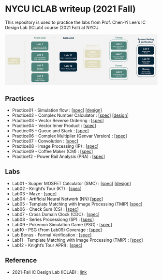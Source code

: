 # NYCU ICLAB writeup (2021 Fall)
This repository is used to practice the labs from Prof. Chen-Yi Lee's IC Design Lab (ICLab) course (2021 Fall) at NYCU.

![iclab_outline](./iclab_outline.png)

## Practices
* Practice01 - Simulation flow : [[spec](./Practices/Lab01_Practice.pdf)] [[design](./Practices/Practice01/CORE.v)]
* Practice02 - Complex Number Calculator : [[spec](./Practices/Practice02/Lab02_Practice.pdf)] [[design](./Practices/Practice02/CNC.v)]
* Practice03 - Vector Reverse Ordering : [[spec](./Practices/Practice03/Lab03_Practice.pdf)]
* Practice04 - Vector Inner Product : [[spec](./Practices/Practice04/Lab04_Practice.pdf)]
* Practice05 - Queue and Stack : [[spec](./Practices/Practice05/Lab05_Practice.pdf)]
* Practice06 - Complex Multiplier (Genvar Version) : [[spec](./Practices/Practice06/Lab06_Practice.pdf)]
* Practice07 - Convolution : [[spec](./Practices/Practice07/Lab07_Practice.pdf)]
* Practice08 - Image Processing (IP) : [[spec](./Practices/Practice08/Lab08_Practice.pdf)]
* Practice09 - Coffee Maker (CM) : [[spec](./Practices/Practice09/Lab09_Practice.pdf)]
* Practice12 - Power Rail Analysis (PRA) : [[spec](./Practices/Practice12/Lab12_Practice.pdf)]

## Labs
* Lab01 - Supper MOSFET Calculator (SMC) : [[spec](./Labs/Lab01/Lab01_Exercise.pdf)] [[design](./Labs/Lab01/SMC.v)]
* Lab02 - Knight’s Tour (KT) : [[spec](./Labs/Lab02/Lab02_Exercise.pdf)]
* Lab03 - Maze : [[spec](./Labs/Lab03/Lab03_Exercise.pdf)]
* Lab04 - Artificial Neural Network (NN) [[spec](./Labs/Lab04/Lab04_Exercise.pdf)]
* Lab05 - Template Matching with Image Processing (TMIP) [[spec](./Labs/Lab05/Lab05_Exercise.pdf)]
* Lab06 - Check Sum (CS) : [[spec](./Labs/Lab06/Lab06_Exercise.pdf)]
* Lab07 - Cross Domain Clock (CDC) : [[spec](./Labs/Lab07/Lab07_Exercise.pdf)]
* Lab08 - Series Processiong (SP) : [[spec](./Labs/Lab08/Lab08_Exercise.pdf)]
* Lab09 - Pokemon Simulation Game (PSG) : [[spec](./Labs/Lab09/Lab09_Exercise.pdf)]
* Lab10 - PSG (From Lab09) Coverage : [[spec](./Labs/Lab10/Lab10_Exercise.pdf)]
* Lab Bonus - Formal Verification : [[spec](./Labs/Bonus/Bonus_Formal_Verification_Exercise.pdf)]
* Lab11 - Template Matching with Image Processing (TMIP) : [[spec](./Labs/Lab11/Lab11_Exercise.pdf)]
* Lab12 - Knight’s Tour APRII : [[spec](./Labs/Lab12/Lab12_Exercise.pdf)]

## Reference
* 2021-Fall IC Design Lab (ICLAB) : [link](https://www.lhlaib.com/course/2021-fall-iclab)